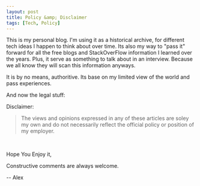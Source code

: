 ```yaml
---
layout: post
title: Policy &amp; Disclaimer 
tags: [Tech, Policy]
---
```

This is my personal blog. I'm using it as a historical archive, for different tech ideas I happen to think about over time.  Its also my way to "pass it" forward for all the free blogs and StackOverFlow information I learned over the years.  Plus, it serve as something to talk about in an interview.  Because we all know they will scan this information anyways.  


It is by no means, authoritive.  Its base on my limited view of the world and pass experiences. 

And now the legal stuff: 

Disclaimer:
> The views and opinions expressed in any of these articles are soley my own and do not necessarily reflect the official policy or position of my employer.

&nbsp;

Hope You Enjoy it, 

Constructive comments are always welcome.

-- Alex
